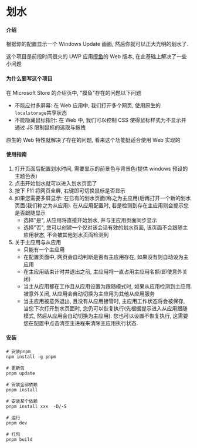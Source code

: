 # 划水

#### 介绍

根据你的配置显示一个 Windows Update 画面, 然后你就可以正大光明的划水了.

这个项目是前段时间很火的 UWP 应用[摸鱼](https://www.microsoft.com/zh-cn/p/%E6%91%B8%E9%B1%BC/9ndj3q12nrrm?activetab=pivot:overviewtab)的 Web 版本, 在此基础上解决了一些小问题

#### 为什么要写这个项目

在 Microsoft Store 的介绍页中, "摸鱼"存在的问题以下问题

- 不能应付多屏幕: 在 Web 应用中, 我们打开多个网页, 使用原生的`localstorage`共享状态
- 不能隐藏鼠标指针: 在 Web 中, 我们可以控制 CSS 使得鼠标样式为不显示并通过 JS 限制鼠标的选取与拖拽

原生的 Web 特性就解决了存在的问题, 看来这个功能挺适合使用 Web 实现的

#### 使用指南

1. 打开页面后配置划水时间, 需要显示的前景色与背景色(提供 windows 预设的主题色表)
2. 点击开始划水就可以进入划水页面了
3. 按下 F11 将网页全屏, 右键即可切换鼠标是否显示
4. 如果您需要多屏显示: 在已有的划水页面(称之为主应用)后再打开一个新的划水页面(我们称之为从应用). 在从应用配置时, 若是检测到存在主应用则会提示您是否跟随显示
   - 选择"是", 从应用将直接开始划水, 并与主应用页面同步显示
   - 选择"否", 您可以创建一个仅对该会话有效的划水页面, 该页面不会跟随主应用状态, 不会被其他划水页面检测到
5. 关于主应用与从应用
   - 只能有一个主应用
   - 在配置页面中, 网页会自动判断是否有主应用存在, 如果没有则自动设为主应用
   - 在主应用结束计时并退出之前, 主应用将一直占用主应用名额(即使意外关闭)
   - 当主从应用都在工作且从应用设置为跟随模式时, 如果从应用检测到主应用被意外关闭, 从应用会自动切换为主应用为其他从应用服务
   - 当主应用被意外退出, 且没有从应用接管时, 主应用工作状态将会被保存, 当您下次打开划水页面时, 您仍可以恢复执行(先根据提示进入从应用跟随模式, 然后从应用会自动切换为主应用). 您也可以设置不恢复执行, 这需要您在配置中点击清空主进程来清除主应用执行状态.

#### 安装

```shell
# 安装pnpm
npm install -g pnpm

# 更新包
pnpm update

# 安装全部依赖
pnpm install

# 安装某个依赖
pnpm install xxx  -D/-S

# 运行
pnpm dev

# 打包
pnpm build
```

